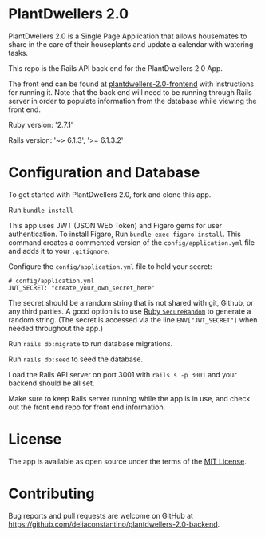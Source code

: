# PlantDwellers 2.0

PlantDwellers 2.0 is a Single Page Application that allows housemates to share in the care of their houseplants and update a calendar with watering tasks.

This repo is the Rails API back end for the PlantDwellers 2.0 App.

The front end can be found at [plantdwellers-2.0-frontend](https://github.com/deliaconstantino/plantdwellers-2.0-frontend/blob/main/README.md) with instructions for running it. Note that the back end will need to be running through Rails server in order to populate information from the database while viewing the front end.

Ruby version: '2.7.1'

Rails version: '~> 6.1.3', '>= 6.1.3.2'

# Configuration and Database
To get started with PlantDwellers 2.0, fork and clone this app.

Run `bundle install`

This app uses JWT (JSON WEb Token) and Figaro gems for user authentication. To install Figaro, Run `bundle exec figaro install`. This command creates a commented version of the `config/application.yml` file and adds it to your `.gitignore`. 

Configure the `config/application.yml` file to hold your secret:
```
# config/application.yml
JWT_SECRET: "create_your_own_secret_here"
```

The secret should be a random string that is not shared with git, Github, or any third parties. A good option is to use [Ruby `SecureRandom`](https://ruby-doc.org/stdlib-2.5.1/libdoc/securerandom/rdoc/SecureRandom.html) to generate a random string. (The secret is accessed via the line `ENV["JWT_SECRET"]` when needed throughout the app.)

Run `rails db:migrate` to run database migrations.

Run `rails db:seed` to seed the database.

Load the Rails API server on port 3001 with `rails s -p 3001` and your backend should be all set.

Make sure to keep Rails server running while the app is in use, and check out the front end repo for front end information.

# License
The app is available as open source under the terms of the [MIT License](https://opensource.org/licenses/MIT).

# Contributing
Bug reports and pull requests are welcome on GitHub at https://github.com/deliaconstantino/plantdwellers-2.0-backend.
